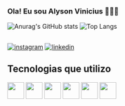 ### Ola! Eu sou Alyson Vinicius 👨🏽‍💻

![Anurag's GitHub stats](https://github-readme-stats.vercel.app/api?username=Alyson-Vinicius&show_icons=true&theme=dark)
![Top Langs](https://github-readme-stats.vercel.app/api/top-langs/?username=Alyson-Vinicius&layout=compact)

##
[![instagram](https://img.shields.io/badge/Instagram-E4405F?style=for-the-badge&logo=instagram&logoColor=white)](https://www.instagram.com/alyson_viny_/)
[![linkedin](https://img.shields.io/badge/LinkedIn-0077B5?style=for-the-badge&logo=linkedin&logoColor=white)](https://www.linkedin.com/in/alyson-vin%C3%ADcius-galdino-de-souza-41808a185/)

## Tecnologias que utilizo

<div>
  
   <link rel="stylesheet" type='text/css' href="https://cdn.jsdelivr.net/gh/devicons/devicon@latest/devicon.min.css" />   
     <img height='38px' src="https://cdn.jsdelivr.net/gh/devicons/devicon@latest/icons/html5/html5-original.svg" />  
     <img  height='38px' src="https://cdn.jsdelivr.net/gh/devicons/devicon@latest/icons/css3/css3-original.svg" />
     <img height='38px'src="https://cdn.jsdelivr.net/gh/devicons/devicon@latest/icons/javascript/javascript-original.svg" />
     <img  height='38px' src="https://cdn.jsdelivr.net/gh/devicons/devicon@latest/icons/git/git-original.svg" />
     <img  height='38px' src="https://cdn.jsdelivr.net/gh/devicons/devicon@latest/icons/firebase/firebase-original.svg" />
     <img height='38px' src="https://cdn.jsdelivr.net/gh/devicons/devicon@latest/icons/figma/figma-original.svg" />
          
          
               
     
          

                 

          
         
</div>

        
